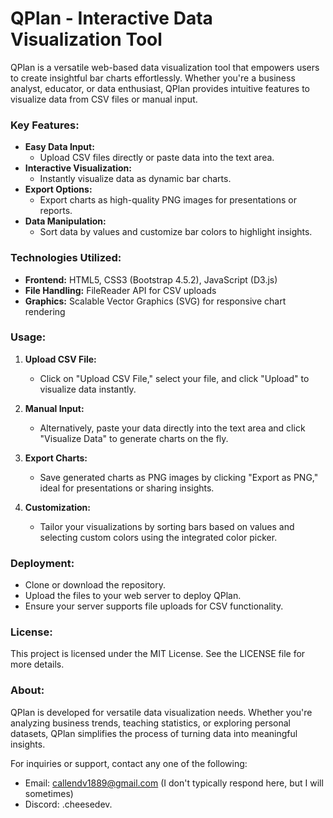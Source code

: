 # QPlan - Interactive Data Visualization Tool

QPlan is a versatile web-based data visualization tool that empowers users to create insightful bar charts effortlessly. Whether you're a business analyst, educator, or data enthusiast, QPlan provides intuitive features to visualize data from CSV files or manual input.

### Key Features:
- **Easy Data Input:**
  - Upload CSV files directly or paste data into the text area.
- **Interactive Visualization:**
  - Instantly visualize data as dynamic bar charts.
- **Export Options:**
  - Export charts as high-quality PNG images for presentations or reports.
- **Data Manipulation:**
  - Sort data by values and customize bar colors to highlight insights.

### Technologies Utilized:
- **Frontend:** HTML5, CSS3 (Bootstrap 4.5.2), JavaScript (D3.js)
- **File Handling:** FileReader API for CSV uploads
- **Graphics:** Scalable Vector Graphics (SVG) for responsive chart rendering

### Usage:
1. **Upload CSV File:**
   - Click on "Upload CSV File," select your file, and click "Upload" to visualize data instantly.
   
2. **Manual Input:**
   - Alternatively, paste your data directly into the text area and click "Visualize Data" to generate charts on the fly.

3. **Export Charts:**
   - Save generated charts as PNG images by clicking "Export as PNG," ideal for presentations or sharing insights.

4. **Customization:**
   - Tailor your visualizations by sorting bars based on values and selecting custom colors using the integrated color picker.

### Deployment:
- Clone or download the repository.
- Upload the files to your web server to deploy QPlan.
- Ensure your server supports file uploads for CSV functionality.

### License:
This project is licensed under the MIT License. See the LICENSE file for more details.

### About:
QPlan is developed for versatile data visualization needs. Whether you're analyzing business trends, teaching statistics, or exploring personal datasets, QPlan simplifies the process of turning data into meaningful insights.

For inquiries or support, contact any one of the following:
 - Email: callendv1889@gmail.com (I don't typically respond here, but I will sometimes)
 - Discord: .cheesedev.
